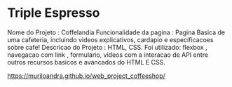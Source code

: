 # Triple Espresso

Nome do Projeto : Coffelandia
Funcionalidade da pagina : Pagina Basica de uma cafeteria, incluindo videos explicativos, cardapio e especificacoes sobre cafe!
Descricao do Projeto : HTML, CSS. Foi utilizado: flexbox , navegacao com link , formulario, videos com a interacao de API entre outros recursos basicos e avancados do HTML E CSS.

https://muriloandra.github.io/web_project_coffeeshop/
